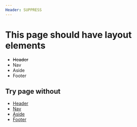 ```yaml
---
Header: SUPPRESS
---
```

# This page should have layout elements

* ~~Header~~
* Nav
* Aside
* Footer

## Try page without
* [Header](test-header-suppressed.html)
* [Nav](test-nav-suppressed.html)
* [Aside](test-aside-suppressed.html)
* [Footer](test-footer-suppressed.html)
 


